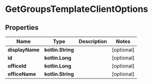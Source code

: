 
# GetGroupsTemplateClientOptions

## Properties
| Name | Type | Description | Notes |
| ------------ | ------------- | ------------- | ------------- |
| **displayName** | **kotlin.String** |  |  [optional] |
| **id** | **kotlin.Long** |  |  [optional] |
| **officeId** | **kotlin.Long** |  |  [optional] |
| **officeName** | **kotlin.String** |  |  [optional] |



